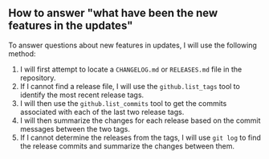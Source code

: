## How to answer "what have been the new features in the updates"

To answer questions about new features in updates, I will use the following method:

1.  I will first attempt to locate a `CHANGELOG.md` or `RELEASES.md` file in the repository.
2.  If I cannot find a release file, I will use the `github.list_tags` tool to identify the most recent release tags.
3.  I will then use the `github.list_commits` tool to get the commits associated with each of the last two release tags.
4.  I will then summarize the changes for each release based on the commit messages between the two tags.
5.  If I cannot determine the releases from the tags, I will use `git log` to find the release commits and summarize the changes between them.
